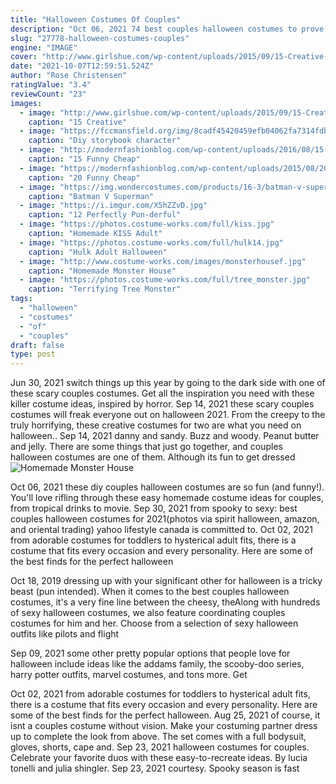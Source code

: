```yaml
---
title: "Halloween Costumes Of Couples"
description: "Oct 06, 2021 74 best couples halloween costumes to prove you're the ultimate duo. Funny, scary and pop culture ideas that are guaranteed to be a hit. By amanda garrity. Oct 6, 2021"
slug: "27778-halloween-costumes-couples"
engine: "IMAGE"
cover: "http://www.girlshue.com/wp-content/uploads/2015/09/15-Creative-Unique-Couple-Halloween-Costume-Ideas-2015-5.jpg"
date: "2021-10-07T12:59:51.524Z"
author: "Rose Christensen"
ratingValue: "3.4"
reviewCount: "23"
images:
  - image: "http://www.girlshue.com/wp-content/uploads/2015/09/15-Creative-Unique-Couple-Halloween-Costume-Ideas-2015-5.jpg"
    caption: "15 Creative"
  - image: "https://fccmansfield.org/img/8cadf45420459efb04062fa7314fdb44.jpg"
    caption: "Diy storybook character"
  - image: "http://modernfashionblog.com/wp-content/uploads/2016/08/15-Funny-Cheap-Easy-Homemade-Halloween-Costumes-2016-13.jpg"
    caption: "15 Funny Cheap"
  - image: "https://modernfashionblog.com/wp-content/uploads/2015/08/20-Funny-Cheap-Easy-Homemade-Halloween-Costumes-Ideas-2015-18.jpg"
    caption: "20 Funny Cheap"
  - image: "https://img.wondercostumes.com/products/16-3/batman-v-superman-boys-3d-costume.jpg"
    caption: "Batman V Superman"
  - image: "https://i.imgur.com/X5hZZvD.jpg"
    caption: "12 Perfectly Pun-derful"
  - image: "https://photos.costume-works.com/full/kiss.jpg"
    caption: "Homemade KISS Adult"
  - image: "https://photos.costume-works.com/full/hulk14.jpg"
    caption: "Hulk Adult Halloween"
  - image: "http://www.costume-works.com/images/monsterhousef.jpg"
    caption: "Homemade Monster House"
  - image: "https://photos.costume-works.com/full/tree_monster.jpg"
    caption: "Terrifying Tree Monster"
tags:
  - "halloween"
  - "costumes"
  - "of"
  - "couples"
draft: false
type: post
---
```


Jun 30, 2021 switch things up this year by going to the dark side with one of these scary couples costumes. Get all the inspiration you need with these killer costume ideas, inspired by horror. Sep 14, 2021 these scary couples costumes will freak everyone out on halloween 2021. From the creepy to the truly horrifying, these creative costumes for two are what you need on halloween.. Sep 14, 2021 danny and sandy. Buzz and woody. Peanut butter and jelly. There are some things that just go together, and couples halloween costumes are one of them. Although its fun to get dressed
![Homemade Monster House](http://www.costume-works.com/images/monsterhousef.jpg "Homemade Monster House")

Oct 06, 2021 these diy couples halloween costumes are so fun (and funny!). You&#39;ll love rifling through these easy homemade costume ideas for couples, from tropical drinks to movie. Sep 30, 2021 from spooky to sexy: best couples halloween costumes for 2021(photos via spirit halloween, amazon, and oriental trading) yahoo lifestyle canada is committed to. Oct 02, 2021 from adorable costumes for toddlers to hysterical adult fits, there is a costume that fits every occasion and every personality. Here are some of the best finds for the perfect halloween
<!--inArticleAds-->

<!--galleryOne-->

Oct 18, 2019 dressing up with your significant other for halloween is a tricky beast (pun intended). When it comes to the best couples halloween costumes, it's a very fine line between the cheesy, theAlong with hundreds of sexy halloween costumes, we also feature coordinating couples costumes for him and her. Choose from a selection of sexy halloween outfits like pilots and flight
<!--inArticleAds-->

<!--galleryTwo-->

Sep 09, 2021 some other pretty popular options that people love for halloween include ideas like the addams family, the scooby-doo series, harry potter outfits, marvel costumes, and tons more. Get
<!--galleryThree-->

Oct 02, 2021 from adorable costumes for toddlers to hysterical adult fits, there is a costume that fits every occasion and every personality. Here are some of the best finds for the perfect halloween. Aug 25, 2021 of course, it isnt a couples costume without vision. Make your costuming partner dress up to complete the look from above. The set comes with a full bodysuit, gloves, shorts, cape and. Sep 23, 2021 halloween costumes for couples. Celebrate your favorite duos with these easy-to-recreate ideas. By lucia tonelli and julia shingler. Sep 23, 2021 courtesy. Spooky season is fast